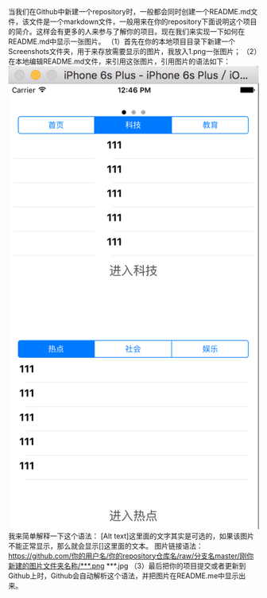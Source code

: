 当我们在Github中新建一个repository时，一般都会同时创建一个README.md文件，该文件是一个markdown文件，一般用来在你的repository下面说明这个项目的简介。这样会有更多的人来参与了解你的项目。现在我们来实现一下如何在README.md中显示一张图片。
（1）首先在你的本地项目目录下新建一个Screenshots文件夹，用于来存放需要显示的图片，我放入1.png一张图片；
（2）在本地编辑README.md文件，来引用这张图片，引用图片的语法如下：
![Alt text](https://github.com/chenyufeng1991/NewsClient/raw/master/Screenshots/2.png)
我来简单解释一下这个语法：
[Alt text]这里面的文字其实是可选的，如果该图片不能正常显示，那么就会显示[]这里面的文本。
图片链接语法：https://github.com/你的用户名/你的repository仓库名/raw/分支名master/刚你新建的图片文件夹名称/***.png ***.jpg
（3）最后把你的项目提交或者更新到Github上时，Github会自动解析这个语法，并把图片在README.me中显示出来。
